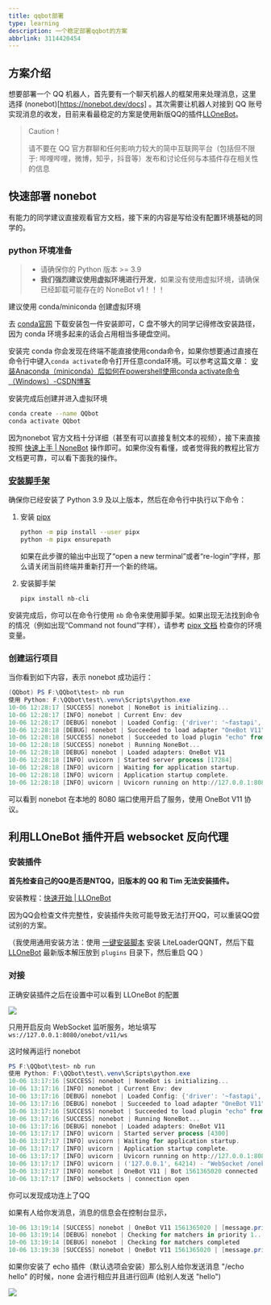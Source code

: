 ```yaml
---
title: qqbot部署
type: learning
description: 一个稳定部署qqbot的方案
abbrlink: 3114420454
---
```


## 方案介绍

想要部署一个 QQ 机器人，首先要有一个聊天机器人的框架用来处理消息，这里选择  (nonebot)[https://nonebot.dev/docs]  。其次需要让机器人对接到 QQ 账号实现消息的收发，目前来看最稳定的方案是使用新版QQ的插件[LLOneBot](https://llonebot.github.io/zh-CN/)。 

> Caution！
>
> 请不要在 QQ 官方群聊和任何影响力较大的简中互联网平台（包括但不限于: 哔哩哔哩，微博，知乎，抖音等）发布和讨论任何与本插件存在相关性的信息

## 快速部署 nonebot

有能力的同学建议直接观看官方文档，接下来的内容是写给没有配置环境基础的同学的。

### python 环境准备

> - 请确保你的 Python 版本 >= 3.9
> - **我们强烈建议使用虚拟环境进行开发**，如果没有使用虚拟环境，请确保已经卸载可能存在的 NoneBot v1！！！

建议使用 conda/miniconda 创建虚拟环境

去 [conda官网](https://docs.conda.io/projects/conda/en/stable/) 下载安装包一件安装即可，C 盘不够大的同学记得修改安装路径，因为 conda 环境多起来的话会占用相当多硬盘空间。 

安装完 conda 你会发现在终端不能直接使用conda命令，如果你想要通过直接在命令行中键入`conda activate`命令打开任意conda环境。可以参考这篇文章： [安装Anaconda（miniconda）后如何在powershell使用conda activate命令（Windows）-CSDN博客](https://blog.csdn.net/m0_57170739/article/details/134833229) 

安装完成后创建并进入虚拟环境

```bash
conda create --name QQbot
conda activate QQbot
```

因为nonebot 官方文档十分详细（甚至有可以直接复制文本的视频），接下来直接按照 [快速上手 | NoneBot](https://nonebot.dev/docs/quick-start) 操作即可。如果你没有看懂，或者觉得我的教程比官方文档更可靠，可以看下面我的操作。

###  [安装脚手架](https://nonebot.dev/docs/quick-start#安装脚手架)   

确保你已经安装了 Python 3.9 及以上版本，然后在命令行中执行以下命令：

1. 安装 [pipx](https://pypa.github.io/pipx/)

   ```bash
   python -m pip install --user pipx
   python -m pipx ensurepath
   ```

   

   如果在此步骤的输出中出现了“open a new terminal”或者“re-login”字样，那么请关闭当前终端并重新打开一个新的终端。

2. 安装脚手架

   ```bash
   pipx install nb-cli
   ```

安装完成后，你可以在命令行使用 `nb` 命令来使用脚手架。如果出现无法找到命令的情况（例如出现“Command not found”字样），请参考 [pipx 文档](https://pypa.github.io/pipx/) 检查你的环境变量。

### 创建运行项目



当你看到如下内容，表示 nonebot 成功运行：

```powershell
(QQbot) PS F:\QQbot\test> nb run
使用 Python: F:\QQbot\test\.venv\Scripts\python.exe
10-06 12:28:17 [SUCCESS] nonebot | NoneBot is initializing...
10-06 12:28:17 [INFO] nonebot | Current Env: dev
10-06 12:28:17 [DEBUG] nonebot | Loaded Config: {'driver': '~fastapi', 'host': IPv4Address('127.0.0.1'), 'port': 8080, 'log_level': 'DEBUG', 'api_timeout': 30.0, 'superusers': set(), 'nickname': set(), 'command_start': {'/'}, 'command_sep': {'.'}, 'session_expire_timeout': datetime.timedelta(seconds=120), 'environment': 'dev'}
10-06 12:28:18 [DEBUG] nonebot | Succeeded to load adapter "OneBot V11"
10-06 12:28:18 [SUCCESS] nonebot | Succeeded to load plugin "echo" from "nonebot.plugins.echo"
10-06 12:28:18 [SUCCESS] nonebot | Running NoneBot...
10-06 12:28:18 [DEBUG] nonebot | Loaded adapters: OneBot V11
10-06 12:28:18 [INFO] uvicorn | Started server process [17284]
10-06 12:28:18 [INFO] uvicorn | Waiting for application startup.
10-06 12:28:18 [INFO] uvicorn | Application startup complete.
10-06 12:28:18 [INFO] uvicorn | Uvicorn running on http://127.0.0.1:8080 (Press CTRL+C to quit)
```

可以看到 nonebot 在本地的 8080 端口使用开启了服务，使用 OneBot V11 协议。

## 利用LLOneBot 插件开启 websocket 反向代理

### 安装插件

**首先检查自己的QQ是否是NTQQ，旧版本的 QQ 和 Tim 无法安装插件。**  

安装教程：[快速开始 | LLOneBot](https://llonebot.github.io/zh-CN/guide/getting-started)  

因为QQ会检查文件完整性，安装插件失败可能导致无法打开QQ，可以重装QQ尝试别的方案。

（我使用通用安装方法：使用 [一键安装脚本](https://github.com/Mzdyl/LiteLoaderQQNT_Install/releases) 安装 LiteLoaderQQNT，然后下载 [LLOneBot](https://github.com/LLOneBot/LLOneBot/releases) 最新版本解压放到 `plugins` 目录下，然后重启 QQ ）

### 对接

正确安装插件之后在设置中可以看到 LLOneBot 的配置

![](/images/llonebot.png)

只用开启反向 WebSocket 监听服务，地址填写 `ws://127.0.0.1:8080/onebot/v11/ws ` 

这时候再运行 nonebot 

```powershell
PS F:\QQbot\test> nb run
使用 Python: F:\QQbot\test\.venv\Scripts\python.exe
10-06 13:17:16 [SUCCESS] nonebot | NoneBot is initializing...
10-06 13:17:16 [INFO] nonebot | Current Env: dev
10-06 13:17:16 [DEBUG] nonebot | Loaded Config: {'driver': '~fastapi', 'host': IPv4Address('127.0.0.1'), 'port': 8080, 'log_level': 'DEBUG', 'api_timeout': 30.0, 'superusers': set(), 'nickname': set(), 'command_start': {'/'}, 'command_sep': {'.'}, 'session_expire_timeout': datetime.timedelta(seconds=120), 'environment': 'dev'}
10-06 13:17:16 [DEBUG] nonebot | Succeeded to load adapter "OneBot V11"
10-06 13:17:16 [SUCCESS] nonebot | Succeeded to load plugin "echo" from "nonebot.plugins.echo"
10-06 13:17:16 [SUCCESS] nonebot | Running NoneBot...
10-06 13:17:16 [DEBUG] nonebot | Loaded adapters: OneBot V11
10-06 13:17:17 [INFO] uvicorn | Started server process [4300]
10-06 13:17:17 [INFO] uvicorn | Waiting for application startup.
10-06 13:17:17 [INFO] uvicorn | Application startup complete.
10-06 13:17:17 [INFO] uvicorn | Uvicorn running on http://127.0.0.1:8080 (Press CTRL+C to quit)
10-06 13:17:17 [INFO] uvicorn | ('127.0.0.1', 64214) - "WebSocket /onebot/v11/ws" [accepted]
10-06 13:17:17 [INFO] nonebot | OneBot V11 | Bot 1561365020 connected
10-06 13:17:17 [INFO] websockets | connection open
```

你可以发现成功连上了QQ 

如果有人给你发消息，消息的信息会在控制台显示，

```powershell
10-06 13:19:14 [SUCCESS] nonebot | OneBot V11 1561365020 | [message.private.friend]: Message 526119788 from 3792761726 '你好'
10-06 13:19:14 [DEBUG] nonebot | Checking for matchers in priority 1...
10-06 13:19:14 [DEBUG] nonebot | Checking for matchers completed
10-06 13:19:38 [SUCCESS] nonebot | OneBot V11 1561365020 | [message.private.friend]: 
```

如果你安装了 echo 插件（默认选项会安装）那么别人给你发送消息 "/echo hello" 的时候，none 会进行相应并且进行回声 (给别人发送 "hello")

![](/images/echo.png)

